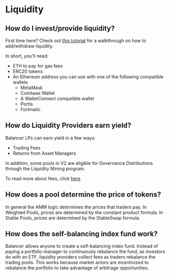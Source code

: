 # Liquidity

## How do I invest/provide liquidity?

First time here? Check out [this tutorial](../walkthroughs/invest.md) for a walkthrough on how to add/withdraw liquidity. 

In short, you'll need:

* ETH to pay for gas fees
* ERC20 tokens
* An Ethereum address you can use with one of the following compatible wallets
  * MetaMask
  * Coinbase Wallet
  * A WalletConnect compatible wallet
  * Portis
  * Fortmatic

## How do Liquidity Providers earn yield?

Balancer LPs can earn yield in a few ways:

* Trading Fees
* Returns from Asset Managers

In addition, some pools in V2 are eligible for Governance Distributions through the Liquidity Mining program. 

To read more about fees, click [here](fees.md).

## How does a pool determine the price of tokens?

In general the AMM logic determines the prices that traders pay. In Weighted Pools, prices are determined by the constant product formula. In Stable Pools, prices are determined by the StableSwap formula.

## How does the self-balancing index fund work?

Balancer allows anyone to create a self-balancing index fund. Instead of paying a portfolio manager to continuously rebalance the fund, as investors do with an ETF, liquidity providers collect fees as traders rebalance the trading pools. This works because market actors are incentivized to rebalance the portfolio to take advantage of arbitrage opportunities. 

